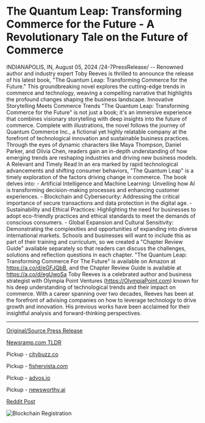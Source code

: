 # The Quantum Leap: Transforming Commerce for the Future - A Revolutionary Tale on the Future of Commerce

INDIANAPOLIS, IN, August 05, 2024 /24-7PressRelease/ -- Renowned author and industry expert Toby Reeves is thrilled to announce the release of his latest book, "The Quantum Leap: Transforming Commerce for the Future." This groundbreaking novel explores the cutting-edge trends in commerce and technology, weaving a compelling narrative that highlights the profound changes shaping the business landscape.  Innovative Storytelling Meets Commerce Trends  "The Quantum Leap: Transforming Commerce for the Future" is not just a book; it's an immersive experience that combines visionary storytelling with deep insights into the future of commerce. Complete with illustrations, the novel follows the journey of Quantum Commerce Inc., a fictional yet highly relatable company at the forefront of technological innovation and sustainable business practices. Through the eyes of dynamic characters like Maya Thompson, Daniel Parker, and Olivia Chen, readers gain an in-depth understanding of how emerging trends are reshaping industries and driving new business models.  A Relevant and Timely Read  In an era marked by rapid technological advancements and shifting consumer behaviors, "The Quantum Leap" is a timely exploration of the factors driving change in commerce. The book delves into:  - Artificial Intelligence and Machine Learning: Unveiling how AI is transforming decision-making processes and enhancing customer experiences.  - Blockchain and Cybersecurity: Addressing the critical importance of secure transactions and data protection in the digital age.  - Sustainability and Ethical Practices: Highlighting the need for businesses to adopt eco-friendly practices and ethical standards to meet the demands of conscious consumers.  - Global Expansion and Cultural Sensitivity: Demonstrating the complexities and opportunities of expanding into diverse international markets.  Schools and businesses will want to include this as part of their training and curriculum, so we created a "Chapter Review Guide" available separately so that readers can discuss the challenges, solutions and reflection questions in each chapter.   "The Quantum Leap: Transforming Commerce For The Future" is available on Amazon at https://a.co/d/eGFJQbB, and the Chapter Review Guide is available at https://a.co/d/egUwoSa  Toby Reeves is a celebrated author and business strategist with Olympia Point Ventures (https://OlympiaPoint.com) known for his deep understanding of technological trends and their impact on commerce. With a career spanning over two decades, Reeves has been at the forefront of advising companies on how to leverage technology to drive growth and innovation. His previous works have been acclaimed for their insightful analysis and forward-thinking perspectives. 

---

[Original/Source Press Release](https://www.24-7pressrelease.com/press-release/513123/the-quantum-leap-transforming-commerce-for-the-future-a-revolutionary-tale-on-the-future-of-commerce)
                    

[Newsramp.com TLDR](https://newsramp.com/curated-news/renowned-author-toby-reeves-releases-groundbreaking-book-on-future-of-commerce/e95190ed31536c5edba66e1a60f3d3a5) 


Pickup - [citybuzz.co](https://citybuzz.co/2024/08/05/new-novel-the-quantum-leap-explores-future-of-commerce-and-technology)

Pickup - [fishervista.com](https://fishervista.com/en/toby-reeves-releases-the-quantum-leap-transforming-commerce-for-the-future/20245481)

Pickup - [advos.io](https://advos.io/en/toby-reeves-unveils-the-quantum-leap-transforming-commerce-for-the-future/20245481)

Pickup - [newsworthy.ai](https://newsworthy.ai/curated/new-novel-the-quantum-leap-explores-future-of-commerce-and-technology)
 



[Reddit Post](https://www.reddit.com/r/BookNews/comments/1ekhkqy/renowned_author_toby_reeves_releases/) 



![Blockchain Registration](https://cdn.newsramp.app/24-7PressRelease/qrcode/248/5/glowipoc.webp)